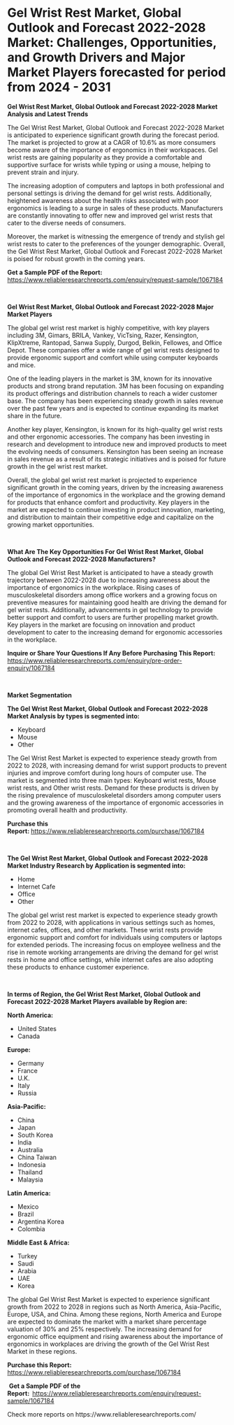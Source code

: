 <p><h1>Gel Wrist Rest Market, Global Outlook and Forecast 2022-2028 Market: Challenges, Opportunities, and Growth Drivers and Major Market Players forecasted for period from 2024 - 2031</h1></p><p><strong>Gel Wrist Rest Market, Global Outlook and Forecast 2022-2028 Market Analysis and Latest Trends</strong></p>
<p><p>The Gel Wrist Rest Market, Global Outlook and Forecast 2022-2028 Market is anticipated to experience significant growth during the forecast period. The market is projected to grow at a CAGR of 10.6% as more consumers become aware of the importance of ergonomics in their workspaces. Gel wrist rests are gaining popularity as they provide a comfortable and supportive surface for wrists while typing or using a mouse, helping to prevent strain and injury.</p><p>The increasing adoption of computers and laptops in both professional and personal settings is driving the demand for gel wrist rests. Additionally, heightened awareness about the health risks associated with poor ergonomics is leading to a surge in sales of these products. Manufacturers are constantly innovating to offer new and improved gel wrist rests that cater to the diverse needs of consumers.</p><p>Moreover, the market is witnessing the emergence of trendy and stylish gel wrist rests to cater to the preferences of the younger demographic. Overall, the Gel Wrist Rest Market, Global Outlook and Forecast 2022-2028 Market is poised for robust growth in the coming years.</p></p>
<p><strong>Get a Sample PDF of the Report:&nbsp;</strong> <a href="https://www.reliableresearchreports.com/enquiry/request-sample/1067184">https://www.reliableresearchreports.com/enquiry/request-sample/1067184</a></p>
<p>&nbsp;</p>
<p><strong>Gel Wrist Rest Market, Global Outlook and Forecast 2022-2028 Major Market Players</strong></p>
<p><p>The global gel wrist rest market is highly competitive, with key players including 3M, Gimars, BRILA, Vankey, VicTsing, Razer, Kensington, KlipXtreme, Rantopad, Sanwa Supply, Durgod, Belkin, Fellowes, and Office Depot. These companies offer a wide range of gel wrist rests designed to provide ergonomic support and comfort while using computer keyboards and mice.</p><p>One of the leading players in the market is 3M, known for its innovative products and strong brand reputation. 3M has been focusing on expanding its product offerings and distribution channels to reach a wider customer base. The company has been experiencing steady growth in sales revenue over the past few years and is expected to continue expanding its market share in the future.</p><p>Another key player, Kensington, is known for its high-quality gel wrist rests and other ergonomic accessories. The company has been investing in research and development to introduce new and improved products to meet the evolving needs of consumers. Kensington has been seeing an increase in sales revenue as a result of its strategic initiatives and is poised for future growth in the gel wrist rest market.</p><p>Overall, the global gel wrist rest market is projected to experience significant growth in the coming years, driven by the increasing awareness of the importance of ergonomics in the workplace and the growing demand for products that enhance comfort and productivity. Key players in the market are expected to continue investing in product innovation, marketing, and distribution to maintain their competitive edge and capitalize on the growing market opportunities.</p></p>
<p>&nbsp;</p>
<p><strong>What Are The Key Opportunities For Gel Wrist Rest Market, Global Outlook and Forecast 2022-2028 Manufacturers?</strong></p>
<p><p>The global Gel Wrist Rest Market is anticipated to have a steady growth trajectory between 2022-2028 due to increasing awareness about the importance of ergonomics in the workplace. Rising cases of musculoskeletal disorders among office workers and a growing focus on preventive measures for maintaining good health are driving the demand for gel wrist rests. Additionally, advancements in gel technology to provide better support and comfort to users are further propelling market growth. Key players in the market are focusing on innovation and product development to cater to the increasing demand for ergonomic accessories in the workplace.</p></p>
<p><strong>Inquire or Share Your Questions If Any Before Purchasing This Report:</strong> <a href="https://www.reliableresearchreports.com/enquiry/pre-order-enquiry/1067184">https://www.reliableresearchreports.com/enquiry/pre-order-enquiry/1067184</a></p>
<p>&nbsp;</p>
<p><strong>Market Segmentation</strong></p>
<p><strong>The Gel Wrist Rest Market, Global Outlook and Forecast 2022-2028 Market Analysis by types is segmented into:</strong></p>
<p><ul><li>Keyboard</li><li>Mouse</li><li>Other</li></ul></p>
<p><p>The Gel Wrist Rest Market is expected to experience steady growth from 2022 to 2028, with increasing demand for wrist support products to prevent injuries and improve comfort during long hours of computer use. The market is segmented into three main types: Keyboard wrist rests, Mouse wrist rests, and Other wrist rests. Demand for these products is driven by the rising prevalence of musculoskeletal disorders among computer users and the growing awareness of the importance of ergonomic accessories in promoting overall health and productivity.</p></p>
<p><strong>Purchase this Report:&nbsp;</strong><a href="https://www.reliableresearchreports.com/purchase/1067184">https://www.reliableresearchreports.com/purchase/1067184</a></p>
<p>&nbsp;</p>
<p><strong>The Gel Wrist Rest Market, Global Outlook and Forecast 2022-2028 Market Industry Research by Application is segmented into:</strong></p>
<p><ul><li>Home</li><li>Internet Cafe</li><li>Office</li><li>Other</li></ul></p>
<p><p>The global gel wrist rest market is expected to experience steady growth from 2022 to 2028, with applications in various settings such as homes, internet cafes, offices, and other markets. These wrist rests provide ergonomic support and comfort for individuals using computers or laptops for extended periods. The increasing focus on employee wellness and the rise in remote working arrangements are driving the demand for gel wrist rests in home and office settings, while internet cafes are also adopting these products to enhance customer experience.</p></p>
<p>&nbsp;</p>
<p><strong>In terms of Region, the Gel Wrist Rest Market, Global Outlook and Forecast 2022-2028 Market Players available by Region are:</strong></p>
<p>
    <p> <strong> North America: </strong>
        <ul>
            <li>United States</li>
            <li>Canada</li>
        </ul>
        </p> 
    <p> <strong> Europe: </strong>
        <ul>
            <li>Germany</li>
            <li>France</li>
            <li>U.K.</li>
            <li>Italy</li>
            <li>Russia</li>
        </ul>
        </p> 
    <p> <strong> Asia-Pacific: </strong>
        <ul>
            <li>China</li>
            <li>Japan</li>
            <li>South Korea</li>
            <li>India</li>
            <li>Australia</li>
            <li>China Taiwan</li>
            <li>Indonesia</li>
            <li>Thailand</li>
            <li>Malaysia</li>
        </ul>
        </p> 
    <p> <strong> Latin America: </strong>
        <ul>
            <li>Mexico</li>
            <li>Brazil</li>
            <li>Argentina Korea</li>
            <li>Colombia</li>
        </ul>
        </p> 
    <p> <strong> Middle East & Africa: </strong>
        <ul>
            <li>Turkey</li>
            <li>Saudi</li>
            <li>Arabia</li>
            <li>UAE</li>
            <li>Korea</li>
        </ul>
    </p>
    </p>
<p><p>The global Gel Wrist Rest Market is expected to experience significant growth from 2022 to 2028 in regions such as North America, Asia-Pacific, Europe, USA, and China. Among these regions, North America and Europe are expected to dominate the market with a market share percentage valuation of 30% and 25% respectively. The increasing demand for ergonomic office equipment and rising awareness about the importance of ergonomics in workplaces are driving the growth of the Gel Wrist Rest Market in these regions.</p></p>
<p><strong>Purchase this Report: </strong><a href="https://www.reliableresearchreports.com/purchase/1067184">https://www.reliableresearchreports.com/purchase/1067184</a></p>
<p>&nbsp;<strong>Get a Sample PDF of the Report:&nbsp;&nbsp;</strong><a href="https://www.reliableresearchreports.com/enquiry/request-sample/1067184">https://www.reliableresearchreports.com/enquiry/request-sample/1067184</a></p>
<p><strong></strong></p>
<p>Check more reports on https://www.reliableresearchreports.com/</p>